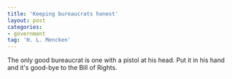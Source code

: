 ```yaml
---
title: 'Keeping bureaucrats honest'
layout: post
categories:
- government
tag: 'H. L. Mencken'
---
```


The only good bureaucrat is one with a pistol at his head. Put it in his hand and it's good-bye to the Bill of Rights.